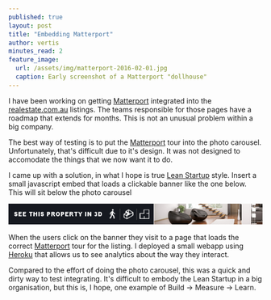 ```yaml
---
published: true
layout: post
title: "Embedding Matterport"
author: vertis
minutes_read: 2
feature_image:
  url: /assets/img/matterport-2016-02-01.jpg
  caption: Early screenshot of a Matterport "dollhouse"
---
```


I have been working on getting [Matterport](https://matterport.com) integrated into the [realestate.com.au](https://realestate.com.au) listings. The teams responsible for those pages have a roadmap that extends for months. This is not an unusual problem within a big company.

The best way of testing is to put the [Matterport](https://matterport.com) tour into the photo carousel. Unfortunately, that's difficult due to it's design. It was not designed to accomodate the things that we now want it to do.

I came up with a solution, in what I hope is true [Lean Startup](https://theleanstartup.com) style. Insert a small javascript embed that loads a clickable banner like the one below. This will sit below the photo carousel

![3D Placeholder](/assets/img/3d-placeholder-2.jpg)

When the users click on the banner they visit to a page that loads the correct [Matterport](https://matterport.com) tour for the listing. I deployed a small webapp using [Heroku](https://heroku.com) that allows us to see analytics about the way they interact.

Compared to the effort of doing the photo carousel, this was a quick and dirty way to test integrating. It's difficult to embody the Lean Startup in a big organisation, but this is, I hope, one example of Build -> Measure -> Learn.